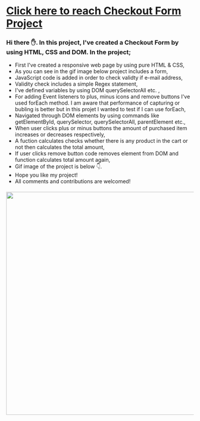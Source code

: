 # [Click here to reach Checkout Form Project](https://musatirgithub.github.io/CheckoutForm/index.html)
<h3>Hi there ✋. In this project, I've created a Checkout Form by using HTML, CSS and DOM. In the project;</h3>
<ul>
  <li>First I've created a responsive web page by using pure HTML & CSS,</li>
  <li>As you can see in the gif image below project includes a form, </li>
  <li>JavaScript code is added in order to check validty if e-mail address,</li>
  <li>Validity check includes a simple Regex statement,</li>
  <li>I've defined variables by using DOM querySelectorAll etc. ,</li>
  <li>For adding Event listeners to plus, minus icons and remove buttons I've used forEach method. I am aware that performance of capturing or bubling is better but in this projet I wanted to test if I can use forEach, </li>
  <li>Navigated through DOM elements by using commands like getElementById, querySelector, querySelectorAll, parentElement etc.,</li>
  <li>When user clicks plus or minus buttons the amount of purchased item increases or decreases respectively,</li>
  <li>A fuction calculates checks whether there is any product in the cart or not then calculates the total amount, </li>
  <li>If user clicks remove button code removes element from DOM and function calculates total amount again,</li>
  <li>Gif image of the project is below 👇. </li>
  <li>Hope you like my project!</li>
  <li>All comments and contributions are welcomed!</li>
</ul>  


<div class="pics" style="margin-top:20px">
  <img src="https://musatirgithub.github.io/CheckoutForm/Checkout.gif" width="600px">
</div>

